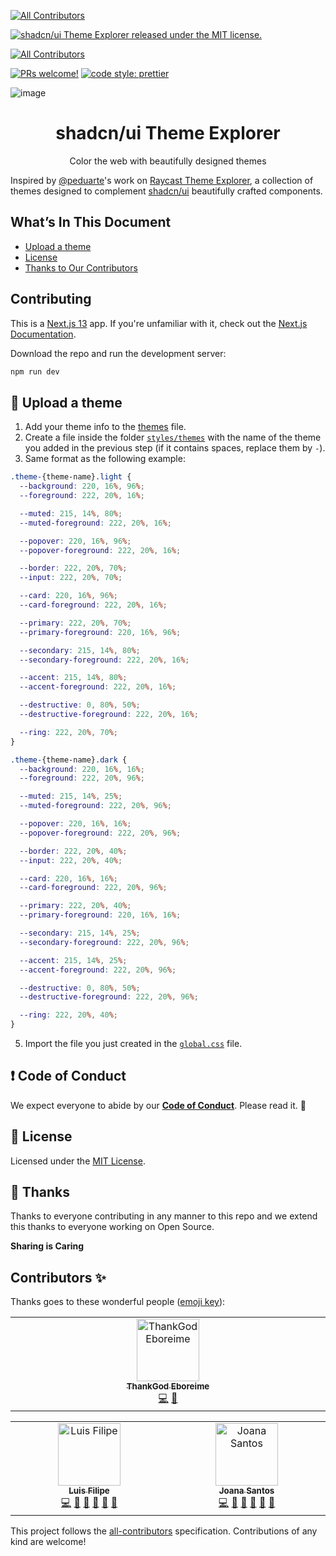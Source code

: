
<!-- ALL-CONTRIBUTORS-BADGE:START - Do not remove or modify this section -->
[![All Contributors](https://img.shields.io/badge/all_contributors-1-orange.svg?style=flat-square)](#contributors-)
<!-- ALL-CONTRIBUTORS-BADGE:END -->
[![shadcn/ui Theme Explorer released under the MIT license.](https://img.shields.io/badge/license-MIT-blue.svg)](./LICENSE)
<!-- ALL-CONTRIBUTORS-BADGE:START - Do not remove or modify this section -->
[![All Contributors](https://img.shields.io/badge/all_contributors-2-orange.svg?style=flat-square)](#contributors-)
<!-- ALL-CONTRIBUTORS-BADGE:END -->
[![PRs welcome!](https://img.shields.io/badge/PRs-welcome-brightgreen.svg)](./CONTRIBUTING.md)
[![code style: prettier](https://img.shields.io/badge/code_style-prettier-ff69b4.svg?style=flat-square)](https://github.com/prettier/prettier)


![image](https://github.com/luisFilipePT/shadcn-ui-theme-explorer/assets/97113028/c2ab567b-f990-43a9-9266-e9c211b0e6b9)

<h1 align="center">
  shadcn/ui Theme Explorer
</h1>
<p align="center">
  Color the web with beautifully designed themes
</p>

Inspired by [@peduarte](https://github.com/peduarte)'s work on [Raycast Theme Explorer](https://themes.ray.so/), a collection of themes designed to complement [shadcn/ui](https://ui.shadcn.com/) beautifully crafted components.

## What’s In This Document

- [Upload a theme](#-upload-a-theme)
- [License](#memo-license)
- [Thanks to Our Contributors](#-thanks)

## Contributing

This is a [Next.js 13](https://nextjs.org/) app. If you're unfamiliar with it, check out the [Next.js Documentation](https://nextjs.org/docs).

Download the repo and run the development server:

```bash
npm run dev
```

## 🎨 Upload a theme

1. Add your theme info to the [themes](https://github.com/luisFilipePT/shadcn-ui-theme-explorer/blob/main/themes/index.json) file.
2. Create a file inside the folder [`styles/themes`](https://github.com/luisFilipePT/shadcn-ui-theme-explorer/blob/main/styles/themes) with the name of the theme you added in the previous step (if it contains spaces, replace them by `-`).
3. Same format as the following example:
```css
.theme-{theme-name}.light {
  --background: 220, 16%, 96%;
  --foreground: 222, 20%, 16%;

  --muted: 215, 14%, 80%;
  --muted-foreground: 222, 20%, 16%;

  --popover: 220, 16%, 96%;
  --popover-foreground: 222, 20%, 16%;

  --border: 222, 20%, 70%;
  --input: 222, 20%, 70%;

  --card: 220, 16%, 96%;
  --card-foreground: 222, 20%, 16%;

  --primary: 222, 20%, 70%;
  --primary-foreground: 220, 16%, 96%;

  --secondary: 215, 14%, 80%;
  --secondary-foreground: 222, 20%, 16%;

  --accent: 215, 14%, 80%;
  --accent-foreground: 222, 20%, 16%;

  --destructive: 0, 80%, 50%;
  --destructive-foreground: 222, 20%, 16%;

  --ring: 222, 20%, 70%;
}

.theme-{theme-name}.dark {
  --background: 220, 16%, 16%;
  --foreground: 222, 20%, 96%;

  --muted: 215, 14%, 25%;
  --muted-foreground: 222, 20%, 96%;

  --popover: 220, 16%, 16%;
  --popover-foreground: 222, 20%, 96%;

  --border: 222, 20%, 40%;
  --input: 222, 20%, 40%;

  --card: 220, 16%, 16%;
  --card-foreground: 222, 20%, 96%;

  --primary: 222, 20%, 40%;
  --primary-foreground: 220, 16%, 16%;

  --secondary: 215, 14%, 25%;
  --secondary-foreground: 222, 20%, 96%;

  --accent: 215, 14%, 25%;
  --accent-foreground: 222, 20%, 96%;

  --destructive: 0, 80%, 50%;
  --destructive-foreground: 222, 20%, 96%;

  --ring: 222, 20%, 40%;
}

```

5. Import the file you just created in the [`global.css`](https://github.com/luisFilipePT/shadcn-ui-theme-explorer/blob/main/styles/themes/global.css) file.

## ❗ Code of Conduct

We expect everyone to abide by our [**Code of Conduct**](./CODE_OF_CONDUCT.md). Please read it. 🤝

## :memo: License

Licensed under the [MIT License](./LICENSE).

## 💜 Thanks

Thanks to everyone contributing in any manner to this repo and we extend this thanks to everyone working on Open Source.

**Sharing is Caring**

## Contributors ✨

Thanks goes to these wonderful people ([emoji key](https://allcontributors.org/docs/en/emoji-key)):
<!-- ALL-CONTRIBUTORS-LIST:START - Do not remove or modify this section -->
<!-- prettier-ignore-start -->
<!-- markdownlint-disable -->
<table>
  <tbody>
    <tr>
      <td align="center" valign="top" width="14.28%"><a href="https://tkwordclass.vercel.app/"><img src="https://avatars.githubusercontent.com/u/54640421?v=4?s=100" width="100px;" alt="ThankGod Eboreime"/><br /><sub><b>ThankGod Eboreime</b></sub></a><br /><a href="https://github.com/luisFilipePT/shadcn-ui-theme-explorer/commits?author=Tk-brainCodes" title="Code">💻</a> <a href="#maintenance-Tk-brainCodes" title="Maintenance">🚧</a></td>
    </tr>
  </tbody>
</table>

<!-- markdownlint-restore -->
<!-- prettier-ignore-end -->

<!-- ALL-CONTRIBUTORS-LIST:END -->

<!-- ALL-CONTRIBUTORS-LIST:START - Do not remove or modify this section -->
<!-- prettier-ignore-start -->
<!-- markdownlint-disable -->
<table>
  <tbody>
    <tr>
      <td align="center" valign="top" width="14.28%"><a href="https://www.luisfilipept.com/"><img src="https://avatars.githubusercontent.com/u/9373787?v=4?s=100" width="100px;" alt="Luis Filipe"/><br /><sub><b>Luis Filipe</b></sub></a><br /><a href="https://github.com/luisFilipePT/shadcn-ui-theme-explorer/commits?author=luisFilipePT" title="Code">💻</a> <a href="https://github.com/luisFilipePT/shadcn-ui-theme-explorer/commits?author=luisFilipePT" title="Documentation">📖</a> <a href="#design-luisFilipePT" title="Design">🎨</a> <a href="#ideas-luisFilipePT" title="Ideas, Planning, & Feedback">🤔</a> <a href="#maintenance-luisFilipePT" title="Maintenance">🚧</a> <a href="https://github.com/luisFilipePT/shadcn-ui-theme-explorer/pulls?q=is%3Apr+reviewed-by%3AluisFilipePT" title="Reviewed Pull Requests">👀</a></td>
      <td align="center" valign="top" width="14.28%"><a href="https://joanasantos.vercel.app/"><img src="https://avatars.githubusercontent.com/u/97113028?v=4" width="100px;" alt="Joana Santos"/><br /><sub><b>Joana Santos</b></sub></a><br /><a href="https://github.com/luisFilipePT/shadcn-ui-theme-explorer/commits?author=joanamcs" title="Code">💻</a> <a href="https://github.com/luisFilipePT/shadcn-ui-theme-explorer/commits?author=joanamcs" title="Documentation">📖</a> <a href="#design-luisFilipePT" title="Design">🎨</a> <a href="#ideas-luisFilipePT" title="Ideas, Planning, & Feedback">🤔</a> <a href="#maintenance-luisFilipePT" title="Maintenance">🚧</a> <a href="https://github.com/luisFilipePT/shadcn-ui-theme-explorer/pulls?q=is%3Apr+reviewed-by%3Ajoanamcs" title="Reviewed Pull Requests">👀</a></td>
    </tr>
  </tbody>
</table>

<!-- markdownlint-restore -->
<!-- prettier-ignore-end -->

<!-- ALL-CONTRIBUTORS-LIST:END -->

This project follows the [all-contributors](https://github.com/all-contributors/all-contributors) specification. Contributions of any kind are welcome!
